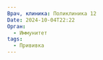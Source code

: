 ```yaml
---
Врач, клиника: Поликлиника 12
Date: 2024-10-04T22:22
Орган:
  - Иммунитет
tags:
  - Прививка
---
```


